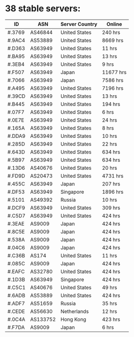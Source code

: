 # 38 stable servers:

| ID | ASN | Server Country | Online |
| ------ | ------ | ------ | ------ |
| #.3769 | AS46844 | United States | 240 hrs |
| #.9AC4 | AS53889 | United States | 8669 hrs |
| #.D363 | AS63949 | United States | 11 hrs |
| #.BA95 | AS63949 | United States | 13 hrs |
| #.3EB4 | AS63949 | United States | 9 hrs |
| #.F507 | AS63949 | Japan | 11677 hrs |
| #.7066 | AS63949 | Japan | 7586 hrs |
| #.A495 | AS63949 | United States | 7196 hrs |
| #.39CD | AS63949 | United States | 13 hrs |
| #.B445 | AS63949 | United States | 194 hrs |
| #.07F7 | AS63949 | United States | 6 hrs |
| #.0E7E | AS63949 | United States | 24 hrs |
| #.165A | AS63949 | United States | 8 hrs |
| #.DDA9 | AS63949 | United States | 10 hrs |
| #.285D | AS63949 | United States | 22 hrs |
| #.643D | AS63949 | United States | 634 hrs |
| #.5B97 | AS63949 | United States | 634 hrs |
| #.13D6 | AS40676 | United States | 20 hrs |
| #.FD9D | AS20473 | United States | 4731 hrs |
| #.455C | AS63949 | Japan | 207 hrs |
| #.DF53 | AS63949 | Singapore | 1896 hrs |
| #.5101 | AS49392 | Russia | 10 hrs |
| #.DCF9 | AS63949 | United States | 309 hrs |
| #.C5D7 | AS63949 | United States | 424 hrs |
| #.3EAE | AS9009 | Japan | 424 hrs |
| #.8C5E | AS9009 | Japan | 424 hrs |
| #.538A | AS9009 | Japan | 424 hrs |
| #.04C6 | AS9009 | Japan | 424 hrs |
| #.C36B | AS174 | United States | 11 hrs |
| #.085C | AS9009 | Japan | 424 hrs |
| #.EAFC | AS32780 | United States | 424 hrs |
| #.1D3B | AS63949 | Singapore | 424 hrs |
| #.C5C1 | AS40676 | United States | 49 hrs |
| #.6ADB | AS53889 | United States | 424 hrs |
| #.ADF7 | AS51659 | Russia | 35 hrs |
| #.CEDE | AS56630 | Netherlands | 12 hrs |
| #.0C4A | AS133752 | Hong Kong | 423 hrs |
| #.F7DA | AS9009 | Japan | 6 hrs |

